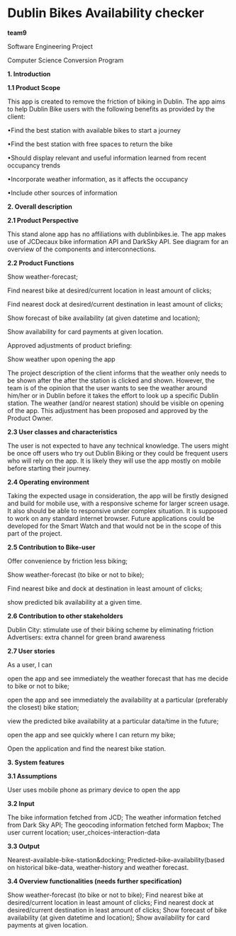 # Dublin Bikes Availability checker
**team9**

Software Engineering Project

Computer Science Conversion Program

**1. Introduction**

**1.1 Product Scope**

This app is created to remove the friction of biking in Dublin. The app aims to help Dublin Bike users with the following benefits as provided by the client: 

•Find the best station with available bikes to start a journey 

•Find the best station with free spaces to return the bike 

•Should display relevant and useful information learned from recent occupancy trends 

•Incorporate weather information, as it affects the occupancy 

•Include other sources of information

**2. Overall description**

**2.1 Product Perspective**

This stand alone app has no affiliations with dublinbikes.ie. The app makes use of JCDecaux bike information API and DarkSky API. See diagram for an overview of the components and interconnections.

**2.2 Product Functions**

Show weather-forecast; 

Find nearest bike at desired/current location in least amount of clicks; 

Find nearest dock at desired/current destination in least amount of clicks; 

Show forecast of bike availability (at given datetime and location); 

Show availability for card payments at given location.

Approved adjustments of product briefing: 

Show weather upon opening the app

The project description of the client informs that the weather only needs to be shown after the  after the station is clicked and shown. However, the team is of the opinion that the user wants to see the weather around him/her or in Dublin before it takes the effort to look up a specific Dublin station. The weather (and/or nearest station) should be visible on opening of the app. This adjustment has been proposed and approved by the Product Owner.

**2.3 User classes and characteristics**

The user is not expected to have any technical knowledge. The users might be once off users who try out Dublin Biking or they could be frequent users who will rely on the app. It is likely they will use the app mostly on mobile before starting their journey.

**2.4 Operating environment**

Taking the expected usage in consideration, the app will be firstly designed and build for mobile use, with a responsive scheme for larger screen usage. It also should be able to responsive under complex situation. It is supposed to work on any standard internet browser. Future applications could be developed for the Smart Watch and that would not be in the scope of this part of the project.

**2.5 Contribution to Bike-user**

Offer convenience by friction less biking; 

Show weather-forecast (to bike or not to bike); 

Find nearest bike and dock at destination in least amount of clicks; 

show predicted bik availability at a given time.

**2.6 Contribution to other stakeholders**

Dublin City: stimulate use of their biking scheme by eliminating friction 
Advertisers: extra channel for green brand awareness

**2.7 User stories**

As a user, I can

open the app and see immediately the weather forecast that has me decide to bike or not to bike;

open the app and see immediately the availability at a particular (preferably the closest) bike station;

view the predicted bike availability at a particular data/time in the future;

open the app and see quickly where I can return my bike;

Open the application and find the nearest bike station.

**3. System features**

**3.1 Assumptions**

User uses mobile phone as primary device to open the app

**3.2 Input**

The bike information fetched from JCD; 
The weather information fetched from Dark Sky API;
The geocoding information fetched form Mapbox;
The user current location; 
user_choices-interaction-data

**3.3 Output**

Nearest-available-bike-station&docking; 
Predicted-bike-availability(based on historical bike-data, weather-history and weather forecast.

**3.4 Overview functionalities (needs further specification)**

Show weather-forecast (to bike or not to bike); 
Find nearest bike at desired/current location in least amount of clicks; 
Find nearest dock at desired/current destination in least amount of clicks; 
Show forecast of bike availability (at given datetime and location); 
Show availability for card payments at given location.

